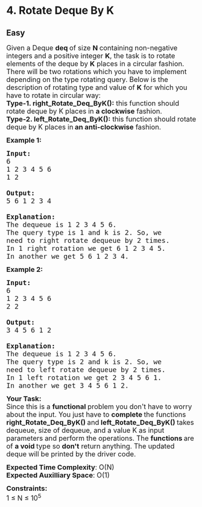 # 4. Rotate Deque By K
## Easy 
<div class="problem-statement">
                <p></p><p><span style="font-size:18px">Given a Deque <strong>deq </strong>of size <strong>N </strong>containing non-negative integers and a positive integer <strong>K</strong>, the task is to rotate elements of the deque by <strong>K</strong> places in a circular fashion. There will be two rotations which you have to implement depending on the type rotating query. Below is the description of rotating type and value of <strong>K</strong> for which you have to rotate in circular way:<br>
<strong>Type-1. right_Rotate_Deq_ByK():</strong> this function should rotate deque by K places in <strong>a clockwise</strong> fashion.<br>
<strong>Type-2. left_Rotate_Deq_ByK():</strong> this function should rotate deque by K places in<strong> an anti-clockwise</strong> fashion.</span></p>

<p><span style="font-size:18px"><strong>Example 1:</strong></span></p>

<pre><span style="font-size:18px"><strong>Input:</strong>
6
1 2 3 4 5 6
1 2

<strong>Output:</strong> 
5 6 1 2 3 4&nbsp;

<strong>Explanation:</strong> 
The dequeue is 1 2 3 4 5 6. 
The query type is 1 and k is 2. So, we 
need to right rotate dequeue by 2 times. 
In 1 right rotation we get 6 1 2 3 4 5. 
In another we get 5 6 1 2 3 4.</span></pre>

<p><span style="font-size:18px"><strong>Example 2:</strong></span></p>

<pre><span style="font-size:18px"><strong>Input:</strong> 
6
1 2 3 4 5 6 
2 2 

<strong>Output:</strong> 
3 4 5 6 1 2&nbsp;

<strong>Explanation:</strong> 
The dequeue is 1 2 3 4 5 6. 
The query type is 2 and k is 2. So, we 
need to left rotate dequeue by 2 times. 
In 1 left rotation we get 2 3 4 5 6 1. 
In another we get 3 4 5 6 1 2.</span></pre>

<p><span style="font-size:18px"><strong>Your Task:</strong><br>
Since this is a <strong>functional </strong>problem you don't have to worry about the input. You just have to <strong>complete </strong>the functions <strong>right_Rotate_Deq_ByK() </strong>and<strong>&nbsp;left_Rotate_Deq_ByK()&nbsp;</strong>takes dequeue, size of dequeue, and a value K as input parameters and perform the operations. The <strong>functions </strong>are of <strong>a void </strong>type so <strong>don't</strong> return anything. The updated deque will be printed by the driver code.</span></p>

<p><span style="font-size:18px"><strong>Expected Time Complexity</strong>: O(N)<br>
<strong>Expected Auxilliary Space</strong>: O(1)</span></p>

<p><strong><span style="font-size:18px">Constraints:</span></strong><br>
<span style="font-size:18px">1 ≤ N ≤ 10<sup>5</sup></span></p>
 <p></p>
            </div>